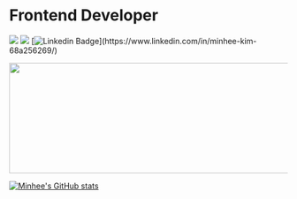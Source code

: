 # Frontend Developer 


<a href="https://anna-in-workplace.tistory.com/"><img src="https://img.shields.io/badge/Tistory-A9BCF5?style=flat-square&logo=GitHub Sponsors&logoColor=white&link=https://anna-in-workplace.tistory.com//"/></a> <a href="mailto:mink141416@gmail.com"><img src="https://img.shields.io/badge/Gmail-D0A9F5?style=flat-square&logo=Gmail&logoColor=white&link=mailto:mink141416@gmail.com"/></a>
[![Linkedin Badge](https://img.shields.io/badge/-LinkedIn-blue?style=flat-square&logo=Linkedin&logoColor=white&link=[https://www.linkedin.com/in/seong-yun-byeon-8183a8113](https://www.linkedin.com/in/minhee-kim-68a256269/)/)](https://www.linkedin.com/in/minhee-kim-68a256269/)

<a href="https://github.com/devxb/gitanimals">
  <img src="https://render.gitanimals.org/lines/heehminh?pet-id=587247467472468013" width="1000" height="200"/>
</a>


[![Minhee's GitHub stats](https://github-readme-stats.vercel.app/api?username=heehminh&theme=nightowl&ount_private=true)](https://github.com/heehminh/github-readme-stats)
